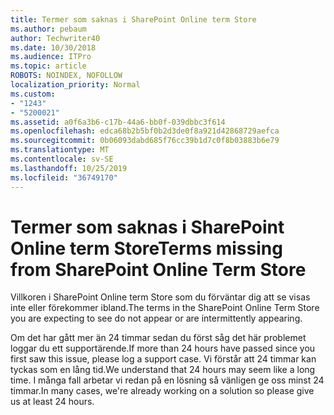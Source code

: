 ```yaml
---
title: Termer som saknas i SharePoint Online term Store
ms.author: pebaum
author: Techwriter40
ms.date: 10/30/2018
ms.audience: ITPro
ms.topic: article
ROBOTS: NOINDEX, NOFOLLOW
localization_priority: Normal
ms.custom:
- "1243"
- "5200021"
ms.assetid: a0f6a3b6-c17b-44a6-bb0f-039dbbc3f614
ms.openlocfilehash: edca68b2b5bf0b2d3de0f8a921d42868729aefca
ms.sourcegitcommit: 0b06093dabd685f76cc39b1d7c0f8b03883b6e79
ms.translationtype: MT
ms.contentlocale: sv-SE
ms.lasthandoff: 10/25/2019
ms.locfileid: "36749170"
---
```

# <a name="terms-missing-from-sharepoint-online-term-store"></a><span data-ttu-id="95651-102">Termer som saknas i SharePoint Online term Store</span><span class="sxs-lookup"><span data-stu-id="95651-102">Terms missing from SharePoint Online Term Store</span></span>

<span data-ttu-id="95651-103">Villkoren i SharePoint Online term Store som du förväntar dig att se visas inte eller förekommer ibland.</span><span class="sxs-lookup"><span data-stu-id="95651-103">The terms in the SharePoint Online Term Store you are expecting to see do not appear or are intermittently appearing.</span></span>
  
<span data-ttu-id="95651-104">Om det har gått mer än 24 timmar sedan du först såg det här problemet loggar du ett supportärende.</span><span class="sxs-lookup"><span data-stu-id="95651-104">If more than 24 hours have passed since you first saw this issue, please log a support case.</span></span> <span data-ttu-id="95651-105">Vi förstår att 24 timmar kan tyckas som en lång tid.</span><span class="sxs-lookup"><span data-stu-id="95651-105">We understand that 24 hours may seem like a long time.</span></span> <span data-ttu-id="95651-106">I många fall arbetar vi redan på en lösning så vänligen ge oss minst 24 timmar.</span><span class="sxs-lookup"><span data-stu-id="95651-106">In many cases, we're already working on a solution so please give us at least 24 hours.</span></span>
  
